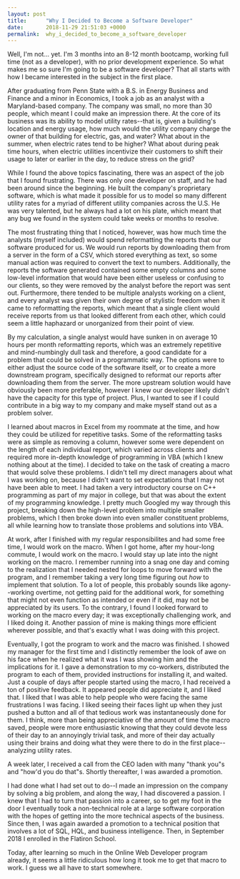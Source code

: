 ```yaml
---
layout: post
title:      "Why I Decided to Become a Software Developer"
date:       2018-11-29 21:51:03 +0000
permalink:  why_i_decided_to_become_a_software_developer
---
```



Well, I'm not... yet. I'm 3 months into an 8-12 month bootcamp, working full time (not as a developer), with no prior development experience. So what makes me so sure I'm going to be a software developer? That all starts with how I became interested in the subject in the first place.

After graduating from Penn State with a B.S. in Energy Business and Finance and a minor in Economics, I took a job as an analyst with a Maryland-based company. The company was small, no more than 30 people, which meant I could make an impression there. At the core of its business was its ability to model utility rates--that is, given a building's location and energy usage, how much would the utility company charge the owner of that building for electric, gas, and water? What about in the summer, when electric rates tend to be higher? What about during peak time hours, when electric utilities incentivize their customers to shift their usage to later or earlier in the day, to reduce stress on the grid?

While I found the above topics fascinating, there was an aspect of the job that I found frustrating. There was only one developer on staff, and he had been around since the beginning. He built the company's proprietary software, which is what made it possible for us to model so many different utility rates for a myriad of different utility companies across the U.S. He was very talented, but he always had a lot on his plate, which meant that any bug we found in the system could take weeks or months to resolve.

The most frustrating thing that I noticed, however, was how much time the analysts (myself included) would spend reformatting the reports that our software produced for us. We would run reports by downloading them from a server in the form of a CSV, which stored everything as text, so some manual action was required to convert the text to numbers. Additionally, the reports the software generated contained some empty columns and some low-level information that would have been either useless or confusing to our clients, so they were removed by the analyst before the report was sent out. Furthermore, there tended to be multiple analysts working on a client, and every analyst was given their own degree of stylistic freedom when it came to reformatting the reports, which meant that a single client would receive reports from us that looked different from each other, which could seem a little haphazard or unorganized from their point of view. 

By my calculation, a single analyst would have sunken in on average 10 hours per month reformatting reports, which was an extremely repetitive and mind-numbingly dull task and therefore, a good candidate for a problem that could be solved in a programmatic way. The options were to either adjust the source code of the software itself, or to create a more downstream program, specifically designed to reformat our reports after downloading them from the server. The more upstream solution would have obviously been more preferable, however I knew our developer likely didn't have the capacity for this type of project. Plus, I wanted to see if I could contribute in a big way to my company and make myself stand out as a problem solver.

I learned about macros in Excel from my roommate at the time, and how they could be utilized for repetitive tasks. Some of the reformatting tasks were as simple as removing a column, however some were dependent on the length of each individual report, which varied across clients and required more in-depth knowledge of programming in VBA (which I knew nothing about at the time). I decided to take on the task of creating a macro that would solve these problems. I didn't tell my direct managers about what I was working on, because I didn't want to set expectations that I may not have been able to meet. I had taken a very introductory course on C++ programming as part of my major in college, but that was about the extent of my programming knowledge. I pretty much Googled my way through this project, breaking down the high-level problem into multiple smaller problems, which I then broke down into even smaller constituent problems, all while learning how to translate those problems and solutions into VBA.

At work, after I finished with my regular responsibilites and had some free time, I would work on the macro. When I got home, after my hour-long commute, I would work on the macro. I would stay up late into the night working on the macro. I remember running into a snag one day and coming to the realization that I needed nested for loops to move forward with the program, and I remember taking a very long time figuring out _how_ to implement that solution. To a lot of people, this probably sounds like agony--working overtime, not getting paid for the additional work, for something that might not even function as intended or even if it did, may not be appreciated by its users. To the contrary, I found I looked forward to working on the macro every day; it was exceptionally challenging work, and I liked doing it. Another passion of mine is making things more efficient wherever possible, and that's exactly what I was doing with this project. 

Eventually, I got the program to work and the macro was finished. I showed my manager for the first time and I distinctly remember the look of awe on his face when he realized what it was I was showing him and the implications for it. I gave a demonstration to my co-workers, distributed the program to each of them, provided instructions for installing it, and waited. Just a couple of days after people started using the macro, I had received a ton of positive feedback. It appeared people did appreciate it, and I liked that. I liked that I was able to help people who were facing the same frustrations I was facing. I liked seeing their faces light up when they just pushed a button and all of that tedious work was instantaneously done for them. I think, more than being appreciative of the amount of time the macro saved, people were more enthusiastic knowing that they could devote less of their day to an annoyingly trivial task, and more of their day actually using their brains and doing what they were there to do in the first place--analyzing utility rates.

A week later, I received a call from the CEO laden with many "thank you"s and "how'd you do that"s. Shortly thereafter, I was awarded a promotion.

I had done what I had set out to do--I made an impression on the company by solving a big problem, and along the way, I had discovered a passion. I knew that I had to turn that passion into a career, so to get my foot in the door I eventually took a non-technical role at a large software corporation with the hopes of getting into the more technical aspects of the business. Since then, I was again awarded a promotion to a technical position that involves a lot of SQL, HQL, and business intelligence. Then, in September 2018 I enrolled in the Flatiron School. 

Today, after learning so much in the Online Web Developer program already, it seems a little ridiculous how long it took me to get that macro to work. I guess we all have to start somewhere.
